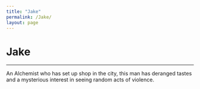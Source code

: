 ```yaml
---
title: "Jake"
permalink: /Jake/
layout: page
---
```

# Jake
---
An Alchemist who has set up shop in the city, this man has deranged tastes and a mysterious interest in seeing random acts of violence.